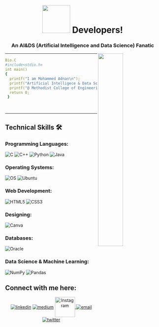 <h1  align="center">  <img src="https://cdn.dribbble.com/users/102219/screenshots/3273488/hellodemo_00.gif" width="90px"> Developers!        </h1>

<h3 align="center">An AI&DS (Artificial Intelligence and Data Science) Fanatic</h3>

<img width="40%" align="right"   src="https://cdn.dribbble.com/users/1059583/screenshots/4171367/coding-freak.gif" >
<hr/>

```yaml
Bio.C
#include<stdio.h>
int main()
{
  printf("I am Mohammed Adnan\n");
  printf("Artificial Intelligece & Data Science Student\n");
  printf("@ Methodist College of Engineering and Technology\n");
  return 0;
 }    
```

<br>
<hr/>
<h2> Technical Skills 🛠 </h2>

<h3 align="left">Programming Languages:</h3>

![C](https://img.shields.io/badge/-C-000?&logo=C)
![C++](https://img.shields.io/badge/-C++-00599C?style=flat-square&logo=c)
![Python](https://img.shields.io/badge/Python-FFD43B?style=for-the-badge&logo=python&logoColor=blue)
![Java](https://img.shields.io/badge/java-%23ED8B00.svg?style=for-the-badge&logo=java&logoColor=white)

<h3 align="left">Operating Systems:</h3>

![OS](https://img.shields.io/badge/OS-Linux-informational?style=flat-square&logo=linux&logoColor=white) ![Ubuntu](https://img.shields.io/badge/Ubuntu-E95420?style=for-the-badge&logo=ubuntu&logoColor=white)

<h3 align="left">Web Development:</h3>

![HTML5](https://img.shields.io/badge/html5-%23E34F26.svg?style=for-the-badge&logo=html5&logoColor=white) ![CSS3](https://img.shields.io/badge/css3-%231572B6.svg?style=for-the-badge&logo=css3&logoColor=white)

<h3 align="left">Designing:</h3>

![Canva](https://img.shields.io/badge/Canva-%2300C4CC.svg?style=for-the-badge&logo=Canva&logoColor=white)

<h3 align="left">Databases:</h3>

![Oracle](https://img.shields.io/badge/Oracle-F80000?style=for-the-badge&logo=Oracle&logoColor=white)

<h3 align="left">Data Science & Machine Learning:</h3>

![NumPy](https://img.shields.io/badge/numpy-%23013243.svg?style=for-the-badge&logo=numpy&logoColor=white) ![Pandas](https://img.shields.io/badge/pandas-%23150458.svg?style=for-the-badge&logo=pandas&logoColor=white)

<h2> Connect with me here: </h2>

<p align="center">
  <a href="https://www.linkedin.com/in/adnan02/"><img align="center" src="https://img.icons8.com/color/96/000000/linkedin.png" alt="linkedin"/></a>
  <a href="https://medium.com/@adnans3917"><img align="center" src="https://img.icons8.com/color/96/000000/medium-logo.png" alt="medium"/></a>
   <a href="https://instagram.com/qari_zayn?igshid=YmMyMTA2M2Y="  target="_blank"><img  align="center" src="https://raw.githubusercontent.com/rahuldkjain/github-profile-readme-generator/master/src/images/icons/Social/instagram.svg" height="65" width="65" alt="Instagram">  </a>
  <a href="mailto:gursimarsm@gmail.com"><img align="center" src="https://img.icons8.com/color/96/000000/gmail.png" alt="email"/></a>
  <a href="https://twitter.com/zayn_mark7"><img align="center" src="https://img.icons8.com/color/96/000000/twitter.png" alt="twitter"/></a>
  
</p>
  <!---   <a href="https://hub.docker.com/u/matyo91"><img src="https://img.icons8.com/color/96/000000/docker.png" alt="docker"/></a> --->
